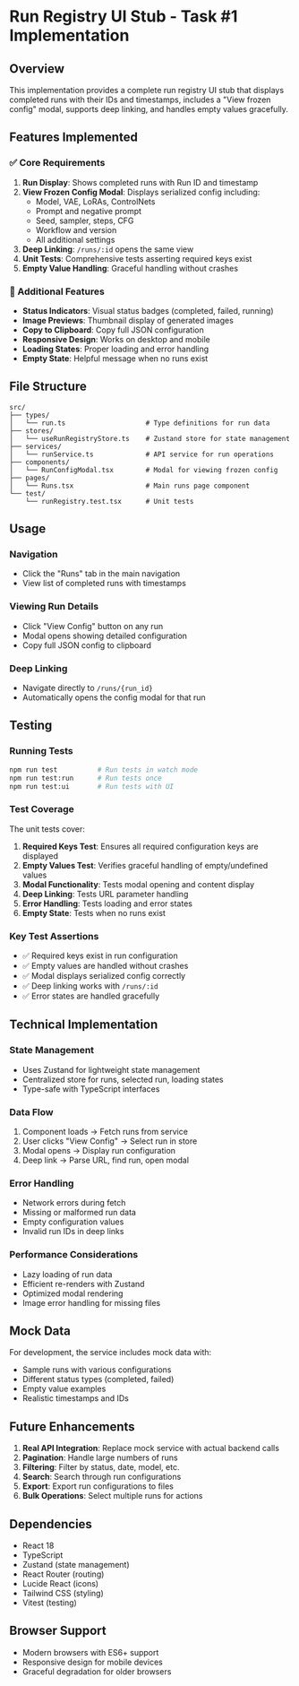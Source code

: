 # Run Registry UI Stub - Task #1 Implementation

## Overview

This implementation provides a complete run registry UI stub that displays completed runs with their IDs and timestamps, includes a "View frozen config" modal, supports deep linking, and handles empty values gracefully.

## Features Implemented

### ✅ Core Requirements

1. **Run Display**: Shows completed runs with Run ID and timestamp
2. **View Frozen Config Modal**: Displays serialized config including:
   - Model, VAE, LoRAs, ControlNets
   - Prompt and negative prompt
   - Seed, sampler, steps, CFG
   - Workflow and version
   - All additional settings
3. **Deep Linking**: `/runs/:id` opens the same view
4. **Unit Tests**: Comprehensive tests asserting required keys exist
5. **Empty Value Handling**: Graceful handling without crashes

### 🎨 Additional Features

- **Status Indicators**: Visual status badges (completed, failed, running)
- **Image Previews**: Thumbnail display of generated images
- **Copy to Clipboard**: Copy full JSON configuration
- **Responsive Design**: Works on desktop and mobile
- **Loading States**: Proper loading and error handling
- **Empty State**: Helpful message when no runs exist

## File Structure

```
src/
├── types/
│   └── run.ts                    # Type definitions for run data
├── stores/
│   └── useRunRegistryStore.ts    # Zustand store for state management
├── services/
│   └── runService.ts             # API service for run operations
├── components/
│   └── RunConfigModal.tsx        # Modal for viewing frozen config
├── pages/
│   └── Runs.tsx                  # Main runs page component
└── test/
    └── runRegistry.test.tsx      # Unit tests
```

## Usage

### Navigation
- Click the "Runs" tab in the main navigation
- View list of completed runs with timestamps

### Viewing Run Details
- Click "View Config" button on any run
- Modal opens showing detailed configuration
- Copy full JSON config to clipboard

### Deep Linking
- Navigate directly to `/runs/{run_id}`
- Automatically opens the config modal for that run

## Testing

### Running Tests
```bash
npm run test          # Run tests in watch mode
npm run test:run      # Run tests once
npm run test:ui       # Run tests with UI
```

### Test Coverage
The unit tests cover:

1. **Required Keys Test**: Ensures all required configuration keys are displayed
2. **Empty Values Test**: Verifies graceful handling of empty/undefined values
3. **Modal Functionality**: Tests modal opening and content display
4. **Deep Linking**: Tests URL parameter handling
5. **Error Handling**: Tests loading and error states
6. **Empty State**: Tests when no runs exist

### Key Test Assertions
- ✅ Required keys exist in run configuration
- ✅ Empty values are handled without crashes
- ✅ Modal displays serialized config correctly
- ✅ Deep linking works with `/runs/:id`
- ✅ Error states are handled gracefully

## Technical Implementation

### State Management
- Uses Zustand for lightweight state management
- Centralized store for runs, selected run, loading states
- Type-safe with TypeScript interfaces

### Data Flow
1. Component loads → Fetch runs from service
2. User clicks "View Config" → Select run in store
3. Modal opens → Display run configuration
4. Deep link → Parse URL, find run, open modal

### Error Handling
- Network errors during fetch
- Missing or malformed run data
- Empty configuration values
- Invalid run IDs in deep links

### Performance Considerations
- Lazy loading of run data
- Efficient re-renders with Zustand
- Optimized modal rendering
- Image error handling for missing files

## Mock Data

For development, the service includes mock data with:
- Sample runs with various configurations
- Different status types (completed, failed)
- Empty value examples
- Realistic timestamps and IDs

## Future Enhancements

1. **Real API Integration**: Replace mock service with actual backend calls
2. **Pagination**: Handle large numbers of runs
3. **Filtering**: Filter by status, date, model, etc.
4. **Search**: Search through run configurations
5. **Export**: Export run configurations to files
6. **Bulk Operations**: Select multiple runs for actions

## Dependencies

- React 18
- TypeScript
- Zustand (state management)
- React Router (routing)
- Lucide React (icons)
- Tailwind CSS (styling)
- Vitest (testing)

## Browser Support

- Modern browsers with ES6+ support
- Responsive design for mobile devices
- Graceful degradation for older browsers 